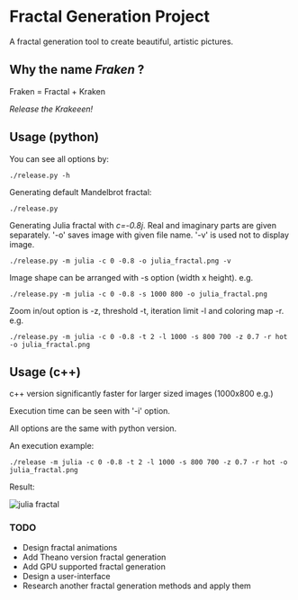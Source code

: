 # Fractal Generation Project

A fractal generation tool to create beautiful, artistic pictures.

## Why the name *Fraken* ?

Fraken = Fractal + Kraken

*Release the Krakeeen!*

## Usage (python)

You can see all options by:

`./release.py -h`

Generating default Mandelbrot fractal:

`./release.py`

Generating Julia fractal with *c=-0.8j*. Real and imaginary parts are given separately. '-o' saves image with given file name. '-v' is used not to display image.

`./release.py -m julia -c 0 -0.8 -o julia_fractal.png -v`

Image shape can be arranged with -s option (width x height). e.g.

`./release.py -m julia -c 0 -0.8 -s 1000 800 -o julia_fractal.png`

Zoom in/out option is -z, threshold -t, iteration limit -l and coloring map -r. e.g.

`./release.py -m julia -c 0 -0.8 -t 2 -l 1000 -s 800 700 -z 0.7 -r hot -o julia_fractal.png`

## Usage (c++)

c++ version significantly faster for larger sized images (1000x800 e.g.)

Execution time can be seen with '-i' option.

All options are the same with python version.

An execution example:

`./release -m julia -c 0 -0.8 -t 2 -l 1000 -s 800 700 -z 0.7 -r hot -o julia_fractal.png`

Result:

![julia fractal](julia_fractal.png)

### **TODO**
- Design fractal animations
- Add Theano version fractal generation
- Add GPU supported fractal generation
- Design a user-interface
- Research another fractal generation methods and apply them
